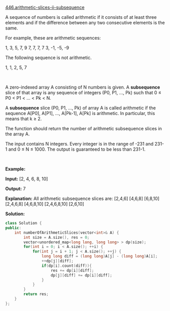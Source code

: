 [446.arithmetic-slices-ii-subsequence](https://leetcode.com/problems/arithmetic-slices-ii-subsequence/)  

A sequence of numbers is called arithmetic if it consists of at least three elements and if the difference between any two consecutive elements is the same.

For example, these are arithmetic sequences:

1, 3, 5, 7, 9
7, 7, 7, 7
3, -1, -5, -9

The following sequence is not arithmetic.

1, 1, 2, 5, 7

 

A zero-indexed array A consisting of N numbers is given. A **subsequence** slice of that array is any sequence of integers (P0, P1, ..., Pk) such that 0 ≤ P0 < P1 < ... < Pk < N.

A **subsequence** slice (P0, P1, ..., Pk) of array A is called arithmetic if the sequence A\[P0\], A\[P1\], ..., A\[Pk-1\], A\[Pk\] is arithmetic. In particular, this means that k ≥ 2.

The function should return the number of arithmetic subsequence slices in the array A.

The input contains N integers. Every integer is in the range of -231 and 231\-1 and 0 ≤ N ≤ 1000. The output is guaranteed to be less than 231\-1.

 

**Example:**

**Input:** \[2, 4, 6, 8, 10\]

**Output:** 7

**Explanation:**
All arithmetic subsequence slices are:
\[2,4,6\]
\[4,6,8\]
\[6,8,10\]
\[2,4,6,8\]
\[4,6,8,10\]
\[2,4,6,8,10\]
\[2,6,10\]  



**Solution:**  

```cpp
class Solution {
public:
    int numberOfArithmeticSlices(vector<int>& A) {
        int size = A.size(), res = 0;
        vector<unordered_map<long long, long long> > dp(size);
        for(int i = 0; i < A.size(); ++i) {
            for(int j = i + 1; j < A.size(); ++j) {
                long long diff = (long long)A[j] - (long long)A[i];
                ++dp[j][diff];
                if(dp[i].count(diff)){
                    res += dp[i][diff];
                    dp[j][diff] += dp[i][diff];
                }
            }
        }
        return res;
    }
};
```
      